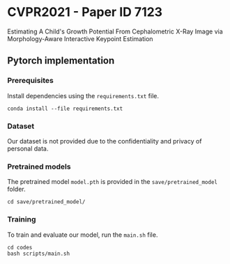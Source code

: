 # CVPR2021 - Paper ID 7123
Estimating A Child's Growth Potential From Cephalometric X-Ray Image via Morphology-Aware Interactive Keypoint Estimation


## Pytorch implementation
### Prerequisites
Install dependencies using the `requirements.txt` file.
```
conda install --file requirements.txt
```

### Dataset
Our dataset is not provided due to the confidentiality and privacy of personal data.


### Pretrained models
The pretrained model `model.pth` is provided in the `save/pretrained_model` folder.
```
cd save/pretrained_model/
```

### Training
To train and evaluate our model, run the `main.sh` file.
```
cd codes
bash scripts/main.sh
```



